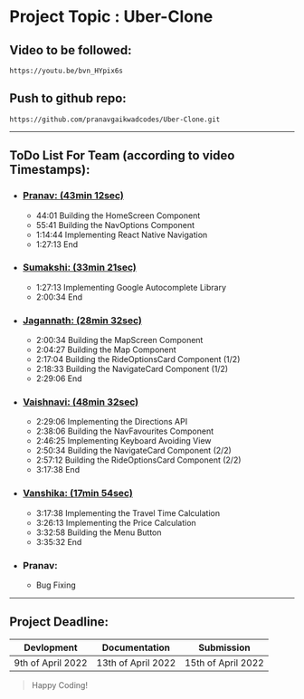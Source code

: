 # Project Topic : Uber-Clone

## Video to be followed:
	https://youtu.be/bvn_HYpix6s


## Push to github repo:
	https://github.com/pranavgaikwadcodes/Uber-Clone.git

---

## ToDo List For Team (according to video Timestamps):

* ### [Pranav: (43min 12sec)](https://youtu.be/bvn_HYpix6s?t=2640 "Start Building")
	* 44:01 Building the HomeScreen Component
	* 55:41 Building the NavOptions Component
	* 1:14:44 Implementing React Native Navigation
	* 1:27:13 End

* ### [Sumakshi: (33min 21sec)](https://youtu.be/bvn_HYpix6s?t=5225 "Start Building")
	* 1:27:13 Implementing Google Autocomplete Library
	* 2:00:34 End

* ### [Jagannath: (28min 32sec)](https://youtu.be/bvn_HYpix6s?t=7219 "Start Building")
	* 2:00:34 Building the MapScreen Component
	* 2:04:27 Building the Map Component
	* 2:17:04 Building the RideOptionsCard Component (1/2)
	* 2:18:33 Building the NavigateCard Component (1/2)
	* 2:29:06 End

* ### [Vaishnavi: (48min 32sec)](https://youtu.be/bvn_HYpix6s?t=8933 "Start Building")
	* 2:29:06 Implementing the Directions API
	* 2:38:06 Building the NavFavourites Component
	* 2:46:25 Implementing Keyboard Avoiding View
	* 2:50:34 Building the NavigateCard Component (2/2)
	* 2:57:12 Building the RideOptionsCard Component (2/2)
	* 3:17:38 End

* ### [Vanshika: (17min 54sec)](https://youtu.be/bvn_HYpix6s?t=11831 "Start Building")
	* 3:17:38 Implementing the Travel Time Calculation
	* 3:26:13 Implementing the Price Calculation
	* 3:32:58 Building the Menu Button
	* 3:35:32 End

* ### Pranav:
	* Bug Fixing
---

## Project Deadline:

|	Devlopment	|	Documentation	|	Submission	|
|	---		|	---		|	---		|
|9th of April 2022	|13th of April 2022	|15th of April 2022	|

>Happy Coding!
